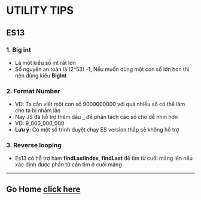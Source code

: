 # UTILITY TIPS

## **ES13**

### 1. Big int

- Là một kiểu số int rất lớn
- Số nguyên an toàn là (2^53) -1, Nếu muốn dùng một con số lớn hơn thì nên dùng kiểu **BigInt**

### 2. Format Number

- VD: Ta cần viết một con số 9000000000 với quá nhiều số có thể làm cho ta bị nhầm lẫn
- Nay JS đã hỗ trợ thêm dấu **\_** để phân tách các số cho dễ nhìn hơn
- VD: 9_000_000_000
- **Lưu ý**: Có một số trình duyệt chạy ES version thấp sẽ không hỗ trợ

### 3. Reverse looping

- Es13 có hỗ trợ hàm **findLastIndex**, **findLast** để tìm từ cuối mảng lên nếu xác định được phần tử cần tìm ở cuối mảng

---

## Go Home [click here](../README.md)
